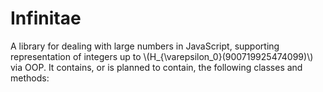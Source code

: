 # Infinitae

A library for dealing with large numbers in JavaScript, supporting representation of integers up to \\(H_{\varepsilon_0}(900719925474099)\\) via OOP. It contains, or is planned to contain, the following classes and methods: